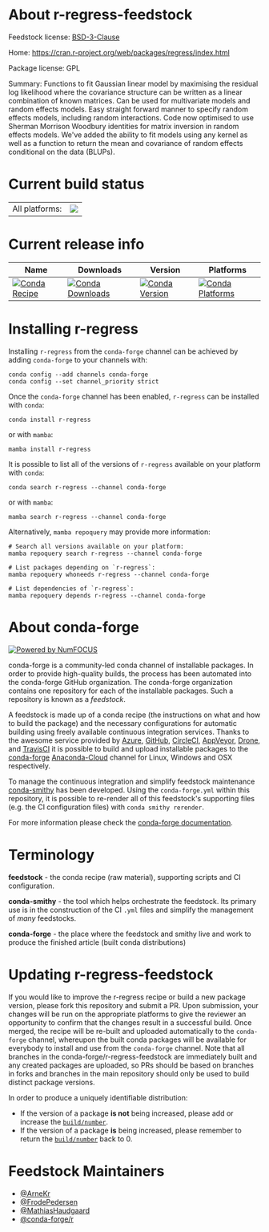 About r-regress-feedstock
=========================

Feedstock license: [BSD-3-Clause](https://github.com/conda-forge/r-regress-feedstock/blob/main/LICENSE.txt)

Home: https://cran.r-project.org/web/packages/regress/index.html

Package license: GPL

Summary: Functions to fit Gaussian linear model by maximising the residual log likelihood where the covariance structure can be written as a linear combination of known matrices.  Can be used for multivariate models and random effects models.  Easy straight forward manner to specify random effects models, including random interactions. Code now optimised to use Sherman Morrison Woodbury identities for matrix inversion in random effects models. We've added the ability to fit models using any kernel as well as a function to return the mean and covariance of random effects conditional on the data (BLUPs).

Current build status
====================


<table><tr><td>All platforms:</td>
    <td>
      <a href="https://dev.azure.com/conda-forge/feedstock-builds/_build/latest?definitionId=1528&branchName=main">
        <img src="https://dev.azure.com/conda-forge/feedstock-builds/_apis/build/status/r-regress-feedstock?branchName=main">
      </a>
    </td>
  </tr>
</table>

Current release info
====================

| Name | Downloads | Version | Platforms |
| --- | --- | --- | --- |
| [![Conda Recipe](https://img.shields.io/badge/recipe-r--regress-green.svg)](https://anaconda.org/conda-forge/r-regress) | [![Conda Downloads](https://img.shields.io/conda/dn/conda-forge/r-regress.svg)](https://anaconda.org/conda-forge/r-regress) | [![Conda Version](https://img.shields.io/conda/vn/conda-forge/r-regress.svg)](https://anaconda.org/conda-forge/r-regress) | [![Conda Platforms](https://img.shields.io/conda/pn/conda-forge/r-regress.svg)](https://anaconda.org/conda-forge/r-regress) |

Installing r-regress
====================

Installing `r-regress` from the `conda-forge` channel can be achieved by adding `conda-forge` to your channels with:

```
conda config --add channels conda-forge
conda config --set channel_priority strict
```

Once the `conda-forge` channel has been enabled, `r-regress` can be installed with `conda`:

```
conda install r-regress
```

or with `mamba`:

```
mamba install r-regress
```

It is possible to list all of the versions of `r-regress` available on your platform with `conda`:

```
conda search r-regress --channel conda-forge
```

or with `mamba`:

```
mamba search r-regress --channel conda-forge
```

Alternatively, `mamba repoquery` may provide more information:

```
# Search all versions available on your platform:
mamba repoquery search r-regress --channel conda-forge

# List packages depending on `r-regress`:
mamba repoquery whoneeds r-regress --channel conda-forge

# List dependencies of `r-regress`:
mamba repoquery depends r-regress --channel conda-forge
```


About conda-forge
=================

[![Powered by
NumFOCUS](https://img.shields.io/badge/powered%20by-NumFOCUS-orange.svg?style=flat&colorA=E1523D&colorB=007D8A)](https://numfocus.org)

conda-forge is a community-led conda channel of installable packages.
In order to provide high-quality builds, the process has been automated into the
conda-forge GitHub organization. The conda-forge organization contains one repository
for each of the installable packages. Such a repository is known as a *feedstock*.

A feedstock is made up of a conda recipe (the instructions on what and how to build
the package) and the necessary configurations for automatic building using freely
available continuous integration services. Thanks to the awesome service provided by
[Azure](https://azure.microsoft.com/en-us/services/devops/), [GitHub](https://github.com/),
[CircleCI](https://circleci.com/), [AppVeyor](https://www.appveyor.com/),
[Drone](https://cloud.drone.io/welcome), and [TravisCI](https://travis-ci.com/)
it is possible to build and upload installable packages to the
[conda-forge](https://anaconda.org/conda-forge) [Anaconda-Cloud](https://anaconda.org/)
channel for Linux, Windows and OSX respectively.

To manage the continuous integration and simplify feedstock maintenance
[conda-smithy](https://github.com/conda-forge/conda-smithy) has been developed.
Using the ``conda-forge.yml`` within this repository, it is possible to re-render all of
this feedstock's supporting files (e.g. the CI configuration files) with ``conda smithy rerender``.

For more information please check the [conda-forge documentation](https://conda-forge.org/docs/).

Terminology
===========

**feedstock** - the conda recipe (raw material), supporting scripts and CI configuration.

**conda-smithy** - the tool which helps orchestrate the feedstock.
                   Its primary use is in the construction of the CI ``.yml`` files
                   and simplify the management of *many* feedstocks.

**conda-forge** - the place where the feedstock and smithy live and work to
                  produce the finished article (built conda distributions)


Updating r-regress-feedstock
============================

If you would like to improve the r-regress recipe or build a new
package version, please fork this repository and submit a PR. Upon submission,
your changes will be run on the appropriate platforms to give the reviewer an
opportunity to confirm that the changes result in a successful build. Once
merged, the recipe will be re-built and uploaded automatically to the
`conda-forge` channel, whereupon the built conda packages will be available for
everybody to install and use from the `conda-forge` channel.
Note that all branches in the conda-forge/r-regress-feedstock are
immediately built and any created packages are uploaded, so PRs should be based
on branches in forks and branches in the main repository should only be used to
build distinct package versions.

In order to produce a uniquely identifiable distribution:
 * If the version of a package **is not** being increased, please add or increase
   the [``build/number``](https://docs.conda.io/projects/conda-build/en/latest/resources/define-metadata.html#build-number-and-string).
 * If the version of a package **is** being increased, please remember to return
   the [``build/number``](https://docs.conda.io/projects/conda-build/en/latest/resources/define-metadata.html#build-number-and-string)
   back to 0.

Feedstock Maintainers
=====================

* [@ArneKr](https://github.com/ArneKr/)
* [@FrodePedersen](https://github.com/FrodePedersen/)
* [@MathiasHaudgaard](https://github.com/MathiasHaudgaard/)
* [@conda-forge/r](https://github.com/conda-forge/r/)


